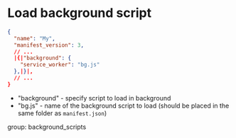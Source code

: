 # Load background script

```json
{
  "name": "My",
  "manifest_version": 3,
  // ...
  |{|"background": {
    "service_worker": "bg.js"
  },|}|,
  // ...
}
```

- "background" - specify script to load in background
- "bg.js" - name of the background script to load (should be placed in the same folder as `manifest.json`)

group: background_scripts
